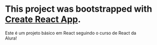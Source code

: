 # This project was bootstrapped with [Create React App](https://github.com/facebook/create-react-app).

Este é um projeto básico em React seguindo o curso de React da <br>Alura!</br>